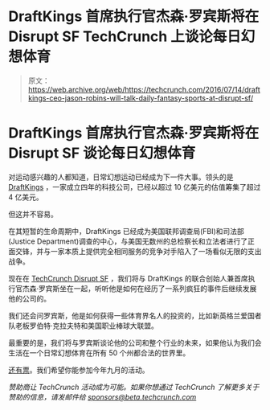 # DraftKings 首席执行官杰森·罗宾斯将在 Disrupt SF TechCrunch 上谈论每日幻想体育

> 原文：<https://web.archive.org/web/https://techcrunch.com/2016/07/14/draftkings-ceo-jason-robins-will-talk-daily-fantasy-sports-at-disrupt-sf/>

# DraftKings 首席执行官杰森·罗宾斯将在 Disrupt SF 谈论每日幻想体育

对运动感兴趣的人都知道，日常幻想运动已经成为下一件大事。领头的是 [DraftKings](https://web.archive.org/web/20221006172403/https://www.draftkings.com/) ，一家成立四年的科技公司，已经以超过 10 亿美元的估值筹集了超过 4 亿美元。

但这并不容易。

在其短暂的生命周期中，DraftKings 已经成为美国联邦调查局(FBI)和司法部(Justice Department)调查的中心，与美国无数州的总检察长和立法者进行了正面交锋，并与一家本质上提供完全相同服务的竞争对手陷入了一场看似无限的支出战争。

现在在 [TechCrunch Disrupt SF](https://web.archive.org/web/20221006172403/https://beta.techcrunch.com/event-info/disrupt-sf-2016) ，我们将与 DraftKings 的联合创始人兼首席执行官杰森·罗宾斯坐在一起，听听他是如何在经历了一系列疯狂的事件后继续发展他的公司的。

我们还会问罗宾斯，他是如何获得一些体育界名人的投资的，比如新英格兰爱国者队老板罗伯特·克拉夫特和美国职业棒球大联盟。

最重要的是，我们将与罗宾斯谈论他的公司和整个行业的未来，如果他认为我们会生活在一个日常幻想体育在所有 50 个州都合法的世界里。

[还有票](https://web.archive.org/web/20221006172403/https://beta.techcrunch.com/event-info/disrupt-sf-2016/)。我们希望你能参加今年九月的活动。

*赞助商让 TechCrunch 活动成为可能。如果你想通过 TechCrunch 了解更多关于赞助的信息，请发邮件给 sponsors@beta.techcrunch.com*